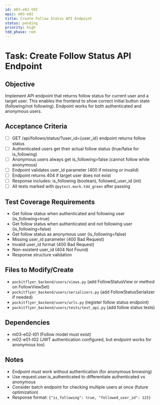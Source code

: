 ```yaml
---
id: m03-e02-t03
epic: m03-e02
title: Create Follow Status API Endpoint
status: pending
priority: high
tdd_phase: red
---
```


# Task: Create Follow Status API Endpoint

## Objective
Implement API endpoint that returns follow status for current user and a target user. This enables the frontend to show correct initial button state (following/not following). Endpoint works for both authenticated and anonymous users.

## Acceptance Criteria
- [ ] GET /api/follows/status/?user_id={user_id} endpoint returns follow status
- [ ] Authenticated users get their actual follow status (true/false for is_following)
- [ ] Anonymous users always get is_following=false (cannot follow while anonymous)
- [ ] Endpoint validates user_id parameter (400 if missing or invalid)
- [ ] Endpoint returns 404 if target user does not exist
- [ ] Response includes: is_following (boolean), followed_user_id (int)
- [ ] All tests marked with `@pytest.mark.tdd_green` after passing

## Test Coverage Requirements
- Get follow status when authenticated and following user (is_following=true)
- Get follow status when authenticated and not following user (is_following=false)
- Get follow status as anonymous user (is_following=false)
- Missing user_id parameter (400 Bad Request)
- Invalid user_id format (400 Bad Request)
- Non-existent user_id (404 Not Found)
- Response structure validation

## Files to Modify/Create
- `pockitflyer_backend/users/views.py` (add FollowStatusView or method on FollowViewSet)
- `pockitflyer_backend/users/serializers.py` (add FollowStatusSerializer if needed)
- `pockitflyer_backend/users/urls.py` (register follow status endpoint)
- `pockitflyer_backend/users/tests/test_api.py` (add follow status tests)

## Dependencies
- m03-e02-t01 (Follow model must exist)
- m02-e01-t02 (JWT authentication configured, but endpoint works for anonymous too)

## Notes
- Endpoint must work without authentication (for anonymous browsing)
- Use request.user.is_authenticated to differentiate authenticated vs anonymous
- Consider batch endpoint for checking multiple users at once (future optimization)
- Response format: `{"is_following": true, "followed_user_id": 123}`
